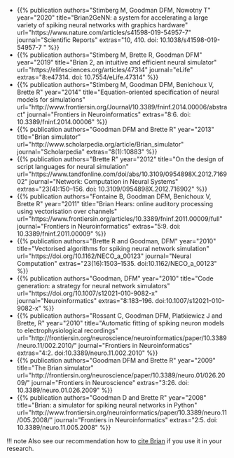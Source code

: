 <ul class="list-group list-group-flush">
<li class="list-group-item"> 
{{% publication authors="Stimberg M, Goodman DFM, Nowotny T" year="2020"
                title="Brian2GeNN: a system for accelerating a large variety of spiking neural networks with graphics hardware"
                url="https://www.nature.com/articles/s41598-019-54957-7"
                journal="Scientific Reports" extras="10, 410. doi: 10.1038/s41598-019-54957-7 " %}}
</li>
<li class="list-group-item"> 
{{% publication authors="Stimberg M, Brette R, Goodman DFM" year="2019"
                title="Brian 2, an intuitive and efficient neural simulator"
                url="https://elifesciences.org/articles/47314"
                journal="eLife" extras="8:e47314. doi: 10.7554/eLife.47314" %}}
</li>
<li class="list-group-item">
{{%  publication authors="Stimberg M, Goodman DFM, Benichoux V, Brette R" year="2014"
                title="Equation-oriented specification of neural models for simulations"
                url="http://www.frontiersin.org/Journal/10.3389/fninf.2014.00006/abstract"
                journal="Frontiers in Neuroinformatics" extras="8:6. doi: 10.3389/fninf.2014.00006" %}} 
</li>
<li class="list-group-item">
{{%  publication authors="Goodman DFM and Brette R" year="2013"
                title="Brian simulator"
                url="http://www.scholarpedia.org/article/Brian_simulator"
                journal="Scholarpedia" extras="8(1):10883" %}} 
</li>
<li class="list-group-item">
{{%  publication authors="Brette R" year="2012"
                title="On the design of script languages for neural simulation"
                url="https://www.tandfonline.com/doi/abs/10.3109/0954898X.2012.716902"
                journal="Network: Computation in Neural Systems" extras="23(4):150–156. doi: 10.3109/0954898X.2012.716902" %}} 
</li>
<li class="list-group-item">
{{%  publication authors="Fontaine B, Goodman DFM, Benichoux V, Brette R" year="2011"
                title="Brian Hears: online auditory processing using vectorisation over channels"
                url="https://www.frontiersin.org/articles/10.3389/fninf.2011.00009/full"
                journal="Frontiers in Neuroinformatics" extras="5:9. doi: 10.3389/fninf.2011.00009" %}} 
</li>
<li class="list-group-item">
{{%  publication authors="Brette R and Goodman, DFM" year="2010"
                title="Vectorised algorithms for spiking neural network simulation"
                url="https://doi.org/10.1162/NECO_a_00123"
                journal="Neural Computation" extras="23(16):1503–1535. doi:10.1162/NECO_a_00123" %}} 
</li>
<li class="list-group-item">
{{%  publication authors="Goodman, DFM" year="2010"
                title="Code generation: a strategy for neural network simulators"
                url="https://doi.org/10.1007/s12021-010-9082-x"
                journal="Neuroinformatics" extras="8:183–196. doi:10.1007/s12021-010-9082-x" %}} 
</li>
<li class="list-group-item">
{{%  publication authors="Rossant C, Goodman DFM, Platkiewicz J and Brette, R" year="2010"
                title="Automatic fitting of spiking neuron models to electrophysiological recordings"
                url="http://frontiersin.org/neuroscience/neuroinformatics/paper/10.3389/neuro.11/002.2010/"
                journal="Frontiers in Neuroinformatics" extras="4:2. doi:10.3389/neuro.11.002.2010" %}} 
</li>
<li class="list-group-item">
{{%  publication authors="Goodman DFM and Brette R" year="2009"
                title="The Brian simulator"
                url="http://frontiersin.org/neuroscience/paper/10.3389/neuro.01/026.2009/"
                journal="Frontiers in Neuroscience" extras="3:26. doi: 10.3389/neuro.01.026.2009" %}} 
</li>
<li class="list-group-item">
{{%  publication authors="Goodman D and Brette R" year="2008"
                title="Brian: a simulator for spiking neural networks in Python"
                url="http://www.frontiersin.org/neuroinformatics/paper/10.3389/neuro.11/005.2008/"
                journal="Frontiers in Neuroinformatics" extras="2:5. doi: 10.3389/neuro.11.005.2008" %}} 
</li>
</ul>

!!! note
    Also see our recommendation how to [cite Brian](/cite/index.html) if you use it in your research.

